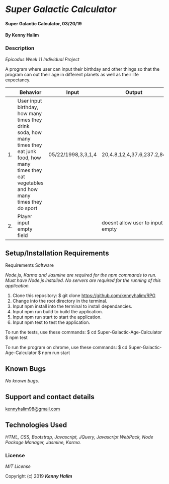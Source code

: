 
# _Super Galactic Calculator_

#### Super Galactic Calculator, 03/20/19

#### By **Kenny Halim**

### Description

_Epicodus Week 11 Individual Project_

A program where user can input their birthday and other things so that the program can out their age in different planets as well as their life expectancy.

|| Behavior  | Input  | Output  |
|---|---|---|---|
|1.| User input birthday, how many times they drink soda, how many times they eat junk food, how many times they eat vegetables and how many times they do sport  | 05/22/1998,3,3,1,4   | 20,4.8,12,4,37.6,237.2,84 |
|2.| Player input empty field |  | doesnt allow user to input empty |

## Setup/Installation Requirements

Requirements Software

_Node.js, Karma and Jasmine are required for the npm commands to run. Must have Node.js installed. No servers are required for the running of this application._

1. Clone this repository: $ git clone https://github.com/kennyhalim/RPG
2. Change into the root directory in the terminal.
3. Input npm install into the terminal to install dependancies.
4. Input npm run build to build the application.
5. Input npm run start to start the application.
6. Input npm test to test the application.

To run the tests, use these commands: $ cd Super-Galactic-Age-Calculator $ npm test

To run the program on chrome, use these commands: $ cd Super-Galactic-Age-Calculator $ npm run start

## Known Bugs

_No known bugs._

## Support and contact details

 kennyhalim98@gmail.com        

## Technologies Used

_HTML, CSS, Bootstrap, Javascript, JQuery, Javascript WebPack, Node Package Manager, Jasmine, Karma._

### License

*MIT License*

Copyright (c) 2019 **_Kenny Halim_**

